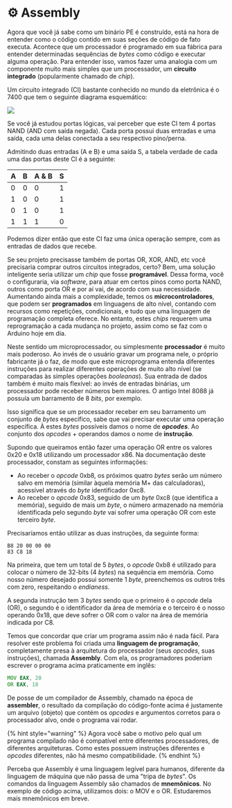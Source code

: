 # ⚙️ Assembly

Agora que você já sabe como um binário PE é construído, está na hora de entender como o código contido em suas seções de código de fato executa. Acontece que um processador é programado em sua fábrica para entender determinadas sequências de _bytes_ como código e executar alguma operação. Para entender isso, vamos fazer uma analogia com um componente muito mais simples que um processador, um **circuito integrado** \(popularmente chamado de _chip_\).

Um circuito integrado \(CI\) bastante conhecido no mundo da eletrônica é o 7400 que tem o seguinte diagrama esquemático:

![](../.gitbook/assets/7400.png)

Se você já estudou portas lógicas, vai perceber que este CI tem 4 portas NAND \(AND com saída negada\). Cada porta possui duas entradas e uma saída, cada uma delas conectada a seu respectivo pino/perna.

Admitindo duas entradas \(A e B\) e uma saída S, a tabela verdade de cada uma das portas deste CI é a seguinte:

| A    | B    | A & B | S    |
| :--- | :--- | :---  | :--- |
| 0    | 0    | 0     | 1    |
| 1    | 0    | 0     | 1    |
| 0    | 1    | 0     | 1    |
| 1    | 1    | 1     | 0    |

Podemos dizer então que este CI faz uma única operação sempre, com as entradas de dados que recebe.

Se seu projeto precisasse também de portas OR, XOR, AND, etc você precisaria comprar outros circuitos integrados, certo? Bem, uma solução inteligente seria utilizar um _chip_ que fosse **programável**. Dessa forma, você o configuraria, via _software_, para atuar em certos pinos como porta NAND, outros como porta OR e por aí vai, de acordo com sua necessidade. Aumentando ainda mais a complexidade, temos os **microcontroladores**, que podem ser **programados** em linguagens de alto nível, contando com recursos como repetições, condicionais, e tudo que uma linguagem de programação completa oferece. No entanto, estes _chips_ requerem uma reprogramação a cada mudança no projeto, assim como se faz com o Arduino hoje em dia.

Neste sentido um microprocessador, ou simplesmente **processador** é muito mais poderoso. Ao invés de o usuário gravar um programa nele, o próprio fabricante já o faz, de modo que este microprograma entenda diferentes instruções para realizar diferentes operações de muito alto nível \(se comparadas às simples operações _booleanas_\). Sua entrada de dados também é muito mais flexível: ao invés de entradas binárias, um processador pode receber números bem maiores. O antigo Intel 8088 já possuía um barramento de 8 _bits_, por exemplo.

Isso significa que se um processador receber em seu barramento um conjunto de _bytes_ específico, sabe que vai precisar executar uma operação específica. À estes _bytes_ possíveis damos o nome de **_opcodes_**. Ao conjunto dos _opcodes_ + operandos damos o nome de **instrução**.

Supondo que queiramos então fazer uma operação OR entre os valores 0x20 e 0x18 utilizando um processador x86. Na documentação deste processador, constam as seguintes informações:

* Ao receber o _opcode_ 0xb8, os próximos quatro _bytes_ serão um número salvo em memória \(similar àquela memória M+ das calculadoras\), acessível através do _byte_ identificador 0xc8.
* Ao receber o _opcode_ 0x83, seguido de um _byte_ 0xc8 \(que identifica a memória\), seguido de mais um _byte_, o número armazenado na memória identificada pelo segundo _byte_ vai sofrer uma operação OR com este terceiro _byte_.

Precisaríamos então utilizar as duas instruções, da seguinte forma:

```text
B8 20 00 00 00
83 C8 18
```

Na primeira, que tem um total de 5 _bytes_, o _opcode_ 0xb8 é utilizado para colocar o número de 32-bits \(4 _bytes_\) na sequência em memória. Como nosso número desejado possui somente 1 _byte_, preenchemos os outros três com zero, respeitando o _endianess_.

A segunda instrução tem 3 _bytes_ sendo que o primeiro é o _opcode_ dela \(OR\), o segundo é o identificador da área de memória e o terceiro é o nosso operando 0x18, que deve sofrer o OR com o valor na área de memória indicada por C8.

Temos que concordar que criar um programa assim não é nada fácil. Para resolver este problema foi criada uma **linguagem de programação**, completamente presa à arquitetura do processador \(seus _opcodes_, suas instruções\), chamada **Assembly**. Com ela, os programadores poderiam escrever o programa acima praticamente em inglês:

```asm
MOV EAX, 20
OR EAX, 18
```

De posse de um compilador de Assembly, chamado na época de **assembler**, o resultado da compilação do código-fonte acima é justamente um arquivo \(objeto\) que contém os _opcodes_ e argumentos corretos para o processador alvo, onde o programa vai rodar.

{% hint style="warning" %}
Agora você sabe o motivo pelo qual um programa compilado não é compatível entre diferentes processadores, de diferentes arquiteturas. Como estes possuem instruções diferentes e _opcodes_ diferentes, não há mesmo compatibilidade.
{% endhint %}

Perceba que Assembly é uma linguagem legível para humanos, diferente da linguagem de máquina que não passa de uma "tripa de _bytes_". Os comandos da linguagem Assembly são chamados de **mnemônicos**. No exemplo de código acima, utilizamos dois: o MOV e o OR. Estudaremos mais mnemônicos em breve.

